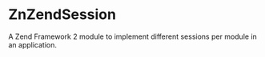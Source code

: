 # ZnZendSession
A Zend Framework 2 module to implement different sessions per module in an application.
